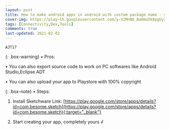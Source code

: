 ```yaml
---
layout: post
title: How to make android apps in android with custom package name - scratch based app - Sketchware
cover-img: https://play-lh.googleusercontent.com/y-V2MnN6_BaHmuVk8pgUy3u_79OGOOuU1Lhy7vjBlMUqKGLDrr0rcchrTEhvz8IAwVA=w2400
tags: [Connectivity,Dev,Tools]
comments: true
last-updated: 2021-02-02
---
```


``AJT17``

{: .box-warning}
• Pros:

• You can also export source code to work on PC softwares like Android Studio,Eclipse ADT

• You can also upload your app to Playstore with 100% copyright

{: .box-note}
• Steps:

1. Install Sketchware
Link: [https://play.google.com/store/apps/details?id=com.besome.sketch](https://play.google.com/store/apps/details?id=com.besome.sketch){:target="_blank"}

2. Start creating your app, completely yours √
